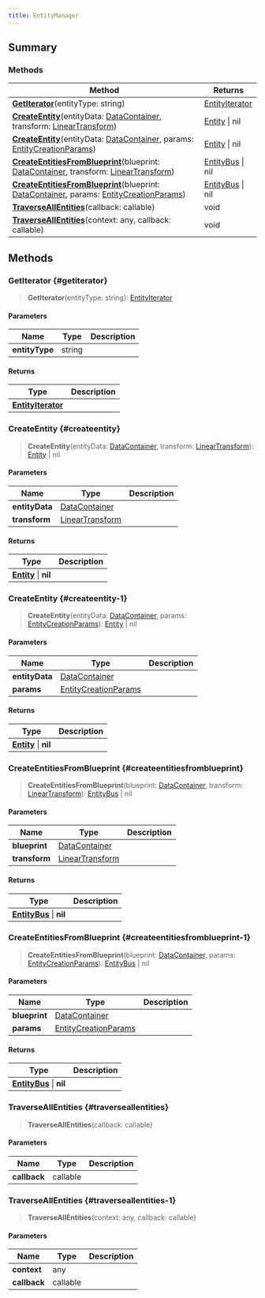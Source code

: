 ```yaml
---
title: EntityManager
---
```


## Summary

### Methods

| Method | Returns |
| ------ | ------- |
| **[GetIterator](#getiterator)**(entityType: string) | [EntityIterator](/vext/ref/shared/type/entityiterator) |
| **[CreateEntity](#createentity)**(entityData: [DataContainer](/vext/ref/shared/type/datacontainer), transform: [LinearTransform](/vext/ref/shared/type/lineartransform)) | [Entity](/vext/ref/shared/type/entity) \| nil |
| **[CreateEntity](#createentity-1)**(entityData: [DataContainer](/vext/ref/shared/type/datacontainer), params: [EntityCreationParams](/vext/ref/shared/type/entitycreationparams)) | [Entity](/vext/ref/shared/type/entity) \| nil |
| **[CreateEntitiesFromBlueprint](#createentitiesfromblueprint)**(blueprint: [DataContainer](/vext/ref/shared/type/datacontainer), transform: [LinearTransform](/vext/ref/shared/type/lineartransform)) | [EntityBus](/vext/ref/shared/type/entitybus) \| nil |
| **[CreateEntitiesFromBlueprint](#createentitiesfromblueprint-1)**(blueprint: [DataContainer](/vext/ref/shared/type/datacontainer), params: [EntityCreationParams](/vext/ref/shared/type/entitycreationparams)) | [EntityBus](/vext/ref/shared/type/entitybus) \| nil |
| **[TraverseAllEntities](#traverseallentities)**(callback: callable) | void |
| **[TraverseAllEntities](#traverseallentities-1)**(context: any, callback: callable) | void |

## Methods

### GetIterator {#getiterator}

> **GetIterator**(entityType: string): [EntityIterator](/vext/ref/shared/type/entityiterator)

#### Parameters

| Name | Type | Description |
| ---- | ---- | ----------- |
| **entityType** | string |  |

#### Returns

| Type | Description |
| ---- | ----------- |
| **[EntityIterator](/vext/ref/shared/type/entityiterator)** |  |

### CreateEntity {#createentity}

> **CreateEntity**(entityData: [DataContainer](/vext/ref/shared/type/datacontainer), transform: [LinearTransform](/vext/ref/shared/type/lineartransform)): [Entity](/vext/ref/shared/type/entity) \| nil

#### Parameters

| Name | Type | Description |
| ---- | ---- | ----------- |
| **entityData** | [DataContainer](/vext/ref/shared/type/datacontainer) |  |
| **transform** | [LinearTransform](/vext/ref/shared/type/lineartransform) |  |

#### Returns

| Type | Description |
| ---- | ----------- |
| **[Entity](/vext/ref/shared/type/entity)** \| **nil** |  |

### CreateEntity {#createentity-1}

> **CreateEntity**(entityData: [DataContainer](/vext/ref/shared/type/datacontainer), params: [EntityCreationParams](/vext/ref/shared/type/entitycreationparams)): [Entity](/vext/ref/shared/type/entity) \| nil

#### Parameters

| Name | Type | Description |
| ---- | ---- | ----------- |
| **entityData** | [DataContainer](/vext/ref/shared/type/datacontainer) |  |
| **params** | [EntityCreationParams](/vext/ref/shared/type/entitycreationparams) |  |

#### Returns

| Type | Description |
| ---- | ----------- |
| **[Entity](/vext/ref/shared/type/entity)** \| **nil** |  |

### CreateEntitiesFromBlueprint {#createentitiesfromblueprint}

> **CreateEntitiesFromBlueprint**(blueprint: [DataContainer](/vext/ref/shared/type/datacontainer), transform: [LinearTransform](/vext/ref/shared/type/lineartransform)): [EntityBus](/vext/ref/shared/type/entitybus) \| nil

#### Parameters

| Name | Type | Description |
| ---- | ---- | ----------- |
| **blueprint** | [DataContainer](/vext/ref/shared/type/datacontainer) |  |
| **transform** | [LinearTransform](/vext/ref/shared/type/lineartransform) |  |

#### Returns

| Type | Description |
| ---- | ----------- |
| **[EntityBus](/vext/ref/shared/type/entitybus)** \| **nil** |  |

### CreateEntitiesFromBlueprint {#createentitiesfromblueprint-1}

> **CreateEntitiesFromBlueprint**(blueprint: [DataContainer](/vext/ref/shared/type/datacontainer), params: [EntityCreationParams](/vext/ref/shared/type/entitycreationparams)): [EntityBus](/vext/ref/shared/type/entitybus) \| nil

#### Parameters

| Name | Type | Description |
| ---- | ---- | ----------- |
| **blueprint** | [DataContainer](/vext/ref/shared/type/datacontainer) |  |
| **params** | [EntityCreationParams](/vext/ref/shared/type/entitycreationparams) |  |

#### Returns

| Type | Description |
| ---- | ----------- |
| **[EntityBus](/vext/ref/shared/type/entitybus)** \| **nil** |  |

### TraverseAllEntities {#traverseallentities}

> **TraverseAllEntities**(callback: callable)

#### Parameters

| Name | Type | Description |
| ---- | ---- | ----------- |
| **callback** | callable |  |

### TraverseAllEntities {#traverseallentities-1}

> **TraverseAllEntities**(context: any, callback: callable)

#### Parameters

| Name | Type | Description |
| ---- | ---- | ----------- |
| **context** | any |  |
| **callback** | callable |  |

